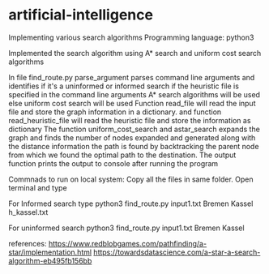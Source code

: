 # artificial-intelligence
Implementing various search algorithms 
Programming language: python3

Implemented the search algorithm using A* search and uniform cost search algorithms

In file find_route.py parse_argument parses command line arguments and identifies if it's a uninformed or informed search 
if the heuristic file is specified in the command line arguments A* search algorithms will be used else uniform cost search will be used
Function read_file will read the input file and store the graph information in a dictionary. 
and function read_heuristic_file will read the heuristic file and store the information as dictionary
The function uniform_cost_search and astar_search expands the graph and finds the number of nodes expanded and generated along with the distance information the path is found by backtracking the parent node from which we found the optimal path to the destination.
The output function prints the output to console after running the program
 
Commnads to run on local system:
Copy all the files in same folder. Open terminal and type 

For Informed search type 
python3 find_route.py input1.txt Bremen Kassel h_kassel.txt

For uninformed search 
python3 find_route.py input1.txt Bremen Kassel

references: 
https://www.redblobgames.com/pathfinding/a-star/implementation.html
https://towardsdatascience.com/a-star-a-search-algorithm-eb495fb156bb
